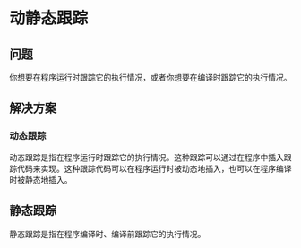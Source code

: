 # 动静态跟踪

## 问题

你想要在程序运行时跟踪它的执行情况，或者你想要在编译时跟踪它的执行情况。

## 解决方案

### 动态跟踪

动态跟踪是指在程序运行时跟踪它的执行情况。这种跟踪可以通过在程序中插入跟踪代码来实现。这种跟踪代码可以在程序运行时被动态地插入，也可以在程序编译时被静态地插入。

## 静态跟踪

静态跟踪是指在程序编译时、编译前跟踪它的执行情况。

